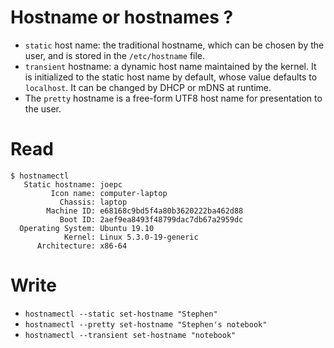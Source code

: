 # Hostname or hostnames ? 
* `static` host name: the traditional hostname, which can be chosen by the user, and is stored in the `/etc/hostname` file.
* `transient` hostname: a dynamic host name maintained by the kernel. It is initialized to the static host name by default, whose value defaults to `localhost`. It can be changed by DHCP or mDNS at runtime.
* The `pretty` hostname is a free-form UTF8 host name for presentation to the user. 
# Read 
```
$ hostnamectl
   Static hostname: joepc
         Icon name: computer-laptop
           Chassis: laptop
        Machine ID: e68168c9bd5f4a80b3620222ba462d88
           Boot ID: 2aef9ea8493f48799dac7db67a2959dc
  Operating System: Ubuntu 19.10
            Kernel: Linux 5.3.0-19-generic
      Architecture: x86-64
```
# Write 
* `hostnamectl --static set-hostname "Stephen"` 
* `hostnamectl --pretty set-hostname "Stephen's notebook"` 
* `hostnamectl --transient set-hostname "notebook"` 
